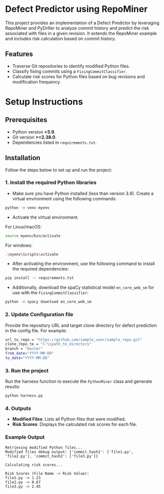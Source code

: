 # Defect Predictor using RepoMiner

This project provides an implementation of a Defect Predictor by leveraging RepoMiner and PyDriller to analyze commit history and predict the risk associated with files in a given revision. It extends the RepoMiner example and includes risk calculation based on commit history.

## Features
- Traverse Git repositories to identify modified Python files.
- Classify fixing commits using a `FixingCommitClassifier`.
- Calculate risk scores for Python files based on bug revisions and modification frequency.

# Setup Instructions

## Prerequisites
- Python version **<3.9**.
- Git version **>=2.38.0**.
- Dependencies listed in `requirements.txt`.

## Installation
Follow the steps below to set up and run the project:

### 1. Install the required Python libraries
- Make sure you have Python installed (less than version 3.9). Create a virtual environment using the following commands:

```bash
python -m venv myenv
```
- Activate the virtual environment.
  
For Linux/macOS:
```bash
source myenv/bin/activate
```
For windows:
```bash
.\myenv\Scripts\activate
```
- After activating the environment, use the following command to install the required dependencies:
```bash
pip install -r requirements.txt
```
- Additionally, download the spaCy statistical model `en_core_web_sm` for use with the `FixingCommitClassifier`:
```bash
python -m spacy download en_core_web_sm
```

### 2. Update Configuration file
Provide the repository URL and target clone directory for defect prediction in the config file. For example:
```bash
url_to_repo = "https://github.com/sample_user/sample_repo.git"
clone_repo_to = "C:\\path_to_directory"
branch = "master"
from_date="YYYY-MM-DD"
to_date="YYYY-MM-DD"
```

### 3. Run the project
Run the harness function to execute the `PythonMiner` class and generate results:
```bash
python harness.py
```

### 4. Outputs
- **Modified Files**: Lists all Python files that were modified.
- **Risk Scores**: Displays the calculated risk scores for each file.

### Example Output
```plaintext
Retrieving modified Python files...
Modified files debug output: {'commit_hash1': ['file1.py', 'file2.py'], 'commit_hash2': ['file3.py']}

Calculating risk scores...

Risk Scores (File Name -> Risk Value):
file1.py -> 1.23
file2.py -> 0.67
file3.py -> 2.45
```

